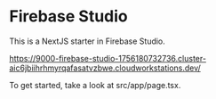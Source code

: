 # Firebase Studio
This is a NextJS starter in Firebase Studio.

https://9000-firebase-studio-1756180732736.cluster-aic6jbiihrhmyrqafasatvzbwe.cloudworkstations.dev/

To get started, take a look at src/app/page.tsx.

